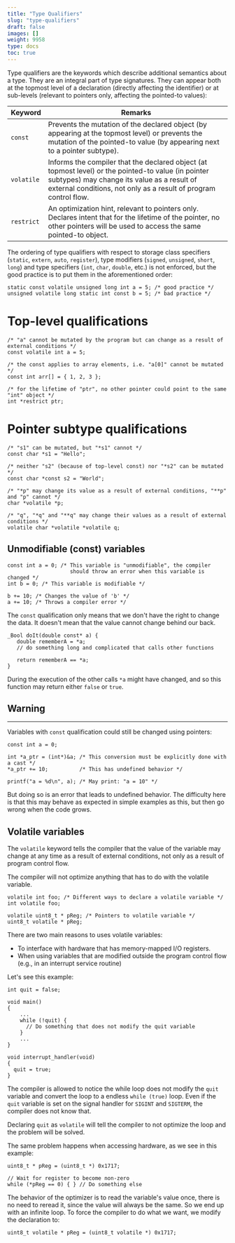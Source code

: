 ```yaml
---
title: "Type Qualifiers"
slug: "type-qualifiers"
draft: false
images: []
weight: 9958
type: docs
toc: true
---
```


Type qualifiers are the keywords which describe additional semantics about a type. They are an integral part of type signatures. They can appear both at the topmost level of a declaration (directly affecting the identifier) or at sub-levels (relevant to pointers only, affecting the pointed-to values):

| Keyword    | Remarks
| ---------- | --------------------------------------------------
| `const`    | Prevents the mutation of the declared object (by appearing at the topmost level) or prevents the mutation of the pointed-to value (by appearing next to a pointer subtype).
| `volatile` | Informs the compiler that the declared object (at topmost level) or the pointed-to value (in pointer subtypes) may change its value as a result of external conditions, not only as a result of program control flow.
| `restrict` | An optimization hint, relevant to pointers only. Declares intent that for the lifetime of the pointer, no other pointers will be used to access the same pointed-to object.

The ordering of type qualifiers with respect to storage class specifiers (`static`, `extern`, `auto`, `register`), type modifiers (`signed`, `unsigned`, `short`, `long`) and type specifiers (`int`, `char`, `double`, etc.) is not enforced, but the good practice is to put them in the aforementioned order:

    static const volatile unsigned long int a = 5; /* good practice */
    unsigned volatile long static int const b = 5; /* bad practice */

<h1>Top-level qualifications</h1>

    /* "a" cannot be mutated by the program but can change as a result of external conditions */
    const volatile int a = 5;

    /* the const applies to array elements, i.e. "a[0]" cannot be mutated */    
    const int arr[] = { 1, 2, 3 };

    /* for the lifetime of "ptr", no other pointer could point to the same "int" object */
    int *restrict ptr;

<h1>Pointer subtype qualifications</h1>

    /* "s1" can be mutated, but "*s1" cannot */
    const char *s1 = "Hello";

    /* neither "s2" (because of top-level const) nor "*s2" can be mutated */
    const char *const s2 = "World";
    
    /* "*p" may change its value as a result of external conditions, "**p" and "p" cannot */
    char *volatile *p;

    /* "q", "*q" and "**q" may change their values as a result of external conditions */
    volatile char *volatile *volatile q;

## Unmodifiable (const) variables
    const int a = 0; /* This variable is "unmodifiable", the compiler
                        should throw an error when this variable is changed */
    int b = 0; /* This variable is modifiable */

    b += 10; /* Changes the value of 'b' */
    a += 10; /* Throws a compiler error */

The `const` qualification only means that we don't have the right to change the data. It doesn't mean that the value cannot change behind our back.

    _Bool doIt(double const* a) {
       double rememberA = *a;
       // do something long and complicated that calls other functions
    
       return rememberA == *a;
    }

During the execution of the other calls `*a` might have changed, and so this function may return either `false` or `true`.





## Warning ##
----------
Variables with `const` qualification could still be changed using pointers:

    const int a = 0;

    int *a_ptr = (int*)&a; /* This conversion must be explicitly done with a cast */
    *a_ptr += 10;          /* This has undefined behavior */

    printf("a = %d\n", a); /* May print: "a = 10" */

But doing so is an error that leads to undefined behavior. The difficulty here is that this may behave as expected in simple examples as this, but then go wrong when the code grows.

## Volatile variables
The `volatile` keyword tells the compiler that the value of the variable may change at any time as a result of external conditions, not only as a result of program control flow.

The compiler will not optimize anything that has to do with the volatile variable.

    volatile int foo; /* Different ways to declare a volatile variable */
    int volatile foo;

    volatile uint8_t * pReg; /* Pointers to volatile variable */
    uint8_t volatile * pReg;

There are two main reasons to uses volatile variables:
- To interface with hardware that has memory-mapped I/O registers.
- When using variables that are modified outside the program control flow (e.g., in an interrupt service routine)

Let's see this example:

    int quit = false;
    
    void main() 
    {
        ... 
        while (!quit) {
          // Do something that does not modify the quit variable
        } 
        ...
    }
    
    void interrupt_handler(void) 
    {
      quit = true;
    }

The compiler is allowed to notice the while loop does not modify the `quit` variable and convert the loop to a endless `while (true)` loop. Even if the `quit` variable is set on the signal handler for `SIGINT` and `SIGTERM`, the compiler does not know that.

Declaring `quit` as `volatile` will tell the compiler to not optimize the loop and the problem will be solved.

The same problem happens when accessing hardware, as we see in this example:

    uint8_t * pReg = (uint8_t *) 0x1717;
    
    // Wait for register to become non-zero 
    while (*pReg == 0) { } // Do something else

The behavior of the optimizer is to read the variable's value once, there is no need to reread it, since the value will always be the same. So we end up with an infinite loop. To force the compiler to do what we want, we modify the declaration to:

    uint8_t volatile * pReg = (uint8_t volatile *) 0x1717;

